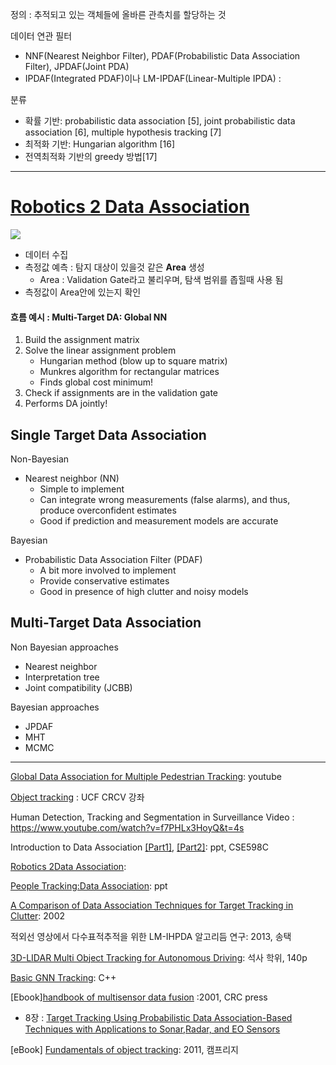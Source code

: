 정의 : 추적되고 있는 객체들에 올바른 관측치를 할당하는 것 


데이터 연관 필터 
- NNF(Nearest Neighbor Filter), PDAF(Probabilistic Data Association Filter), JPDAF(Joint PDA)
- IPDAF(Integrated PDAF)이나 LM-IPDAF(Linear-Multiple IPDA) :


분류 
- 확률 기반: probabilistic data association [5], joint probabilistic data association [6], multiple hypothesis tracking [7] 
- 최적화 기반: Hungarian algorithm [16]
- 전역최적화 기반의 greedy 방법[17] 





---

# [Robotics 2 Data Association](http://ais.informatik.uni-freiburg.de/teaching/ws09/robotics2/pdfs/rob2-11-dataassociation.pdf)

![](https://i.imgur.com/DGFjhYz.png)

- 데이터 수집 
- 측정값 예측 : 탐지 대상이 있을것 같은 **Area** 생성 
    - Area : Validation Gate라고 불리우며, 탐색 범위를 좁힐때 사용 됨   
- 측정값이 Area안에 있는지 확인 


#### 흐름 예시 : Multi-Target DA: Global NN 

1. Build the assignment matrix
2. Solve the linear assignment problem 
    - Hungarian method (blow up to square matrix)
    - Munkres algorithm for rectangular matrices
    - Finds global cost minimum! 
3. Check if assignments are in the validation gate
4. Performs DA jointly!


## Single Target Data Association

Non-Bayesian
- Nearest neighbor (NN)
    - Simple to implement
    - Can integrate wrong measurements (false alarms), and thus, produce overconfident estimates
    - Good if prediction and measurement models are accurate 

Bayesian
- Probabilistic Data Association Filter (PDAF)
    - A bit more involved to implement
    - Provide conservative estimates
    - Good in presence of high clutter and noisy models 
    

## Multi-Target Data Association 

Non Bayesian approaches
- Nearest neighbor
- Interpretation tree
- Joint compatibility (JCBB)

Bayesian approaches
- JPDAF
- MHT
- MCMC 






---

[Global Data Association for Multiple Pedestrian Tracking](https://www.youtube.com/watch?v=SgRSniLdpwk): youtube 

[Object tracking](https://www.youtube.com/watch?v=liFAVoff9nM) : UCF CRCV 강좌 

Human Detection, Tracking and Segmentation in Surveillance Video : https://www.youtube.com/watch?v=f7PHLx3HoyQ&t=4s

Introduction to Data Association [[Part1]](http://www.cse.psu.edu/~rtc12/CSE598C/datassocPart1.pdf), [[Part2]](http://www.cse.psu.edu/~rtc12/CSE598C/datassocPart2.pdf): ppt, CSE598C


[Robotics 2Data Association](http://ais.informatik.uni-freiburg.de/teaching/ws09/robotics2/pdfs/rob2-11-dataassociation.pdf): 


[People Tracking:Data Association](http://luthuli.cs.uiuc.edu/~daf/tutorials/activity/data_association.pdf): ppt


[A Comparison of Data Association Techniques for Target Tracking in Clutter](https://pdfs.semanticscholar.org/c0d2/b5c5b6c8224688e47cd842db5693cc479548.pdf): 2002

적외선 영상에서 다수표적추적을 위한 LM-IHPDA 알고리듬 연구: 2013, 송택

[3D-LIDAR Multi Object Tracking for Autonomous Driving](https://www.slideshare.net/adioshun/3dlidar-multi-object-tracking-for-autonomous-driving-111277160?qid=aa9596e3-5121-4eb1-bd53-89565da2c368&v=&b=&from_search=2): 석사 학위, 140p


[Basic GNN Tracking](https://github.com/fbaeuerlein/BasicGNNTracking): C++


[Ebook][handbook of multisensor data fusion](https://1drv.ms/b/s!Ag9W8Hm9qZzrzVQnGoa2Foo-TjEF) :2001, CRC press
- 8장 : [Target Tracking Using Probabilistic Data Association-Based Techniques with Applications to Sonar,Radar, and EO Sensors](http://dsp-book.narod.ru/HMDF/2379ch08.pdf)

[eBook] [Fundamentals of object tracking](https://1drv.ms/b/s!Ag9W8Hm9qZzrzVVdlzNoLpMfexyk): 2011, 캠프리지 